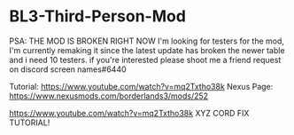 # BL3-Third-Person-Mod
PSA: THE MOD IS BROKEN RIGHT NOW
I'm looking for testers for the mod, I'm currently remaking it since the latest update has broken the newer table and i need 10 testers. if you're interested please shoot me a friend request on discord screen names#6440



Tutorial: https://www.youtube.com/watch?v=mq2Txtho38k
Nexus Page: https://www.nexusmods.com/borderlands3/mods/252


https://www.youtube.com/watch?v=mq2Txtho38k XYZ CORD FIX TUTORIAL!

